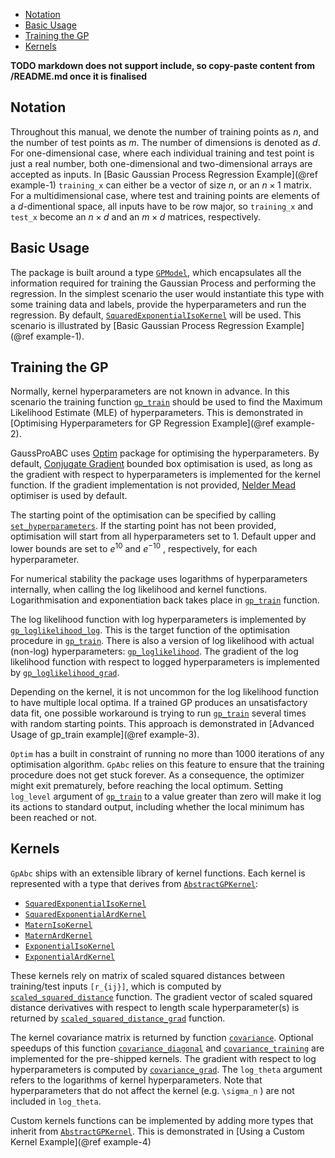 
* [Notation](@ref)
* [Basic Usage](@ref)
* [Training the GP](@ref)
* [Kernels](@ref)

**TODO markdown does not support include, so copy-paste content from /README.md once it is finalised**

## Notation

Throughout this manual, we denote the number of training points as $n$, and the number of
test points as $m$. The number of dimensions is denoted as $d$. For one-dimensional case, where each individual training and test point
is just a real number, both one-dimensional and two-dimensional arrays are accepted
as inputs. In [Basic Gaussian Process Regression Example](@ref example-1) `training_x` can either be a vector of size $n$, or an $n \times 1$
matrix. For a multidimensional case, where test and training points are elements of a
$d$-dimentional space, all inputs have to be row major, so `training_x` and `test_x` become
an $n \times d$ and an $m \times d$ matrices, respectively.

## Basic Usage

The package is built around a type [`GPModel`](@ref), which encapsulates all the information
required for training the Gaussian Process and performing the regression. In the simplest
scenario the user would instantiate this type with some training data and labels, provide
the hyperparameters and run the regression. By default, [`SquaredExponentialIsoKernel`](@ref) will be used. This scenario is illustrated by [Basic Gaussian Process Regression Example](@ref example-1).

## Training the GP

Normally, kernel hyperparameters are not known in advance. In this scenario the training function [`gp_train`](@ref) should be used to find the Maximum Likelihood Estimate (MLE) of hyperparameters. This is demonstrated in [Optimising Hyperparameters for GP Regression Example](@ref example-2).

GaussProABC uses [Optim](https://github.com/JuliaNLSolvers/Optim.jl) package for optimising the hyperparameters. By default,
[Conjugate Gradient](http://julianlsolvers.github.io/Optim.jl/stable/algo/cg/) bounded box optimisation is used, as long as the gradient
with respect to hyperparameters is implemented for the kernel function. If the gradient
implementation is not provided, [Nelder Mead](http://julianlsolvers.github.io/Optim.jl/stable/algo/nelder_mead/) optimiser is used by default.

The starting point of the optimisation can be specified by calling [`set_hyperparameters`](@ref).
If the starting point has not been provided, optimisation will start from all hyperparameters
set to 1. Default upper and lower bounds are set to $e^{10}$ and $e^{−10}$ , respectively, for each
hyperparameter.

For numerical stability the package uses logarithms of hyperparameters internally, when
calling the log likelihood and kernel functions. Logarithmisation and exponentiation
back takes place in [`gp_train`](@ref) function.

The log likelihood function with log hyperparameters is implemented
by [`gp_loglikelihood_log`](@ref). This is the target function of the optimisation procedure in
[`gp_train`](@ref). There is also a version of log likelihood with actual (non-log) hyperparameters: [`gp_loglikelihood`](@ref). The gradient of the log likelihood function with
respect to logged hyperparameters is implemented by [`gp_loglikelihood_grad`](@ref).

Depending on the kernel, it is not uncommon for the log likelihood function to have
multiple local optima. If a trained GP produces an unsatisfactory data fit, one
possible workaround is trying to run [`gp_train`](@ref) several times with random starting points. This approach is demonstrated in [Advanced Usage of gp_train example](@ref example-3).

`Optim` has a built in constraint of running no more than 1000 iterations of any optimisation
algorithm. `GpAbc` relies on this feature to ensure that the training procedure
does not get stuck forever. As a consequence, the optimizer might exit prematurely,
before reaching the local optimum. Setting `log_level` argument of [`gp_train`](@ref) to a value
greater than zero will make it log its actions to standard output, including
whether the local minimum has been reached or not.

## Kernels

`GpAbc` ships with an extensible library of kernel functions. Each kernel is represented with a type that derives from [`AbstractGPKernel`](@ref):
* [`SquaredExponentialIsoKernel`](@ref)
* [`SquaredExponentialArdKernel`](@ref)
* [`MaternIsoKernel`](@ref)
* [`MaternArdKernel`](@ref)
* [`ExponentialIsoKernel`](@ref)
* [`ExponentialArdKernel`](@ref)

These kernels rely on matrix of scaled squared distances between training/test inputs ``[r_{ij}]``, which is computed by [`scaled_squared_distance`](@ref) function. The gradient vector of scaled squared distance derivatives with respect to
length scale hyperparameter(s) is returned by [`scaled_squared_distance_grad`](@ref) function.


The kernel covariance matrix is returned by function [`covariance`](@ref). Optional speedups of this
function [`covariance_diagonal`](@ref) and [`covariance_training`](@ref) are implemented for the
pre-shipped kernels.
The gradient with respect to log hyperparameters is computed by [`covariance_grad`](@ref). The `log_theta` argument refers to the logarithms of kernel hyperparameters.
Note that hyperparameters that do not affect the kernel (e.g. ``\sigma_n`` ) are not included in
`log_theta`.

Custom kernels functions can be implemented  by adding more types that inherit from [`AbstractGPKernel`](@ref). This is demonstrated in [Using a Custom Kernel Example](@ref example-4)
